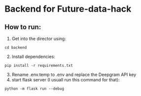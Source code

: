# Backend for Future-data-hack

## How to run:
1. Get into the director using:
```
cd backend
```
2. Install dependencies:
```
pip install -r requirements.txt
```
3. Rename .env.temp to .env and replace the Deepgram API key
4. start flask server (I usuall run this command for that):
```
python -m flask run --debug
```